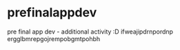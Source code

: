 # prefinalappdev
pre final app dev - additional activity :D
ifweajipdrnpordnp
ergglbmrepgojrempobgmtpohbh